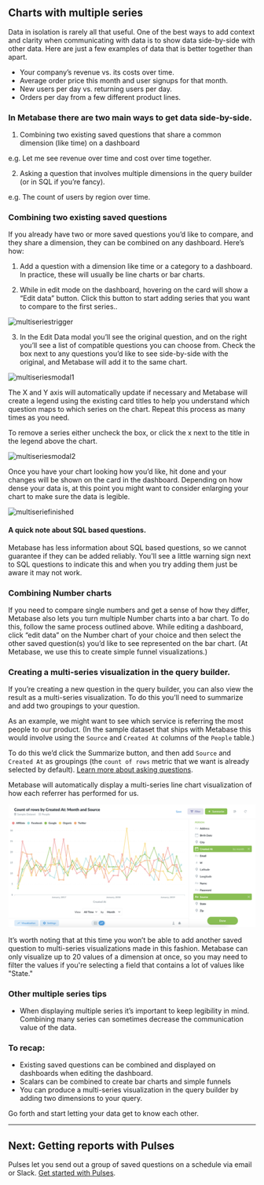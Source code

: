 ## Charts with multiple series

Data in isolation is rarely all that useful. One of the best ways to add context and clarity when communicating with data is to show data side-by-side with other data. Here are just a few examples of data that is better together than apart.

- Your company’s revenue vs. its costs over time.
- Average order price this month and user signups for that month.
- New users per day vs. returning users per day.
- Orders per day from a few different product lines.

### In Metabase there are two main ways to get data side-by-side.

1. Combining two existing saved questions that share a common dimension (like time) on a dashboard

e.g. Let me see revenue over time and cost over time together.

2. Asking a question that involves multiple dimensions in the query builder (or in SQL if you’re fancy).

e.g. The count of users by region over time.

### Combining two existing saved questions

If you already have two or more saved questions you’d like to compare, and they share a dimension, they can be combined on any dashboard. Here’s how:

1. Add a question with a dimension like time or a category to a dashboard. In practice, these will usually be line charts or bar charts.

2. While in edit mode on the dashboard, hovering on the card will show a “Edit data” button. Click this button to start adding series that you want to compare to the first series..

![multiseriestrigger](images/MultiSeriesTrigger.png)

3. In the Edit Data modal you’ll see the original question, and on the right you’ll see a list of compatible questions you can choose from. Check the box next to any questions you’d like to see side-by-side with the original, and Metabase will add it to the same chart.

![multiseriesmodal1](images/MultiSeriesModal1.png)

The X and Y axis will automatically update if necessary and Metabase will create a legend using the existing card titles to help you understand which question maps to which series on the chart. Repeat this process as many times as you need.

To remove a series either uncheck the box, or click the x next to the title in the legend above the chart.

![multiseriesmodal2](images/MultiSeriesModal2.png)

Once you have your chart looking how you’d like, hit done and your changes will be shown on the card in the dashboard. Depending on how dense your data is, at this point you might want to consider enlarging your chart to make sure the data is legible.

![multiseriefinished](images/MultiSeriesFinished.png)

#### A quick note about SQL based questions.

Metabase has less information about SQL based questions, so we cannot guarantee if they can be added reliably. You'll see a little warning sign next to SQL questions to indicate this and when you try adding them just be aware it may not work.

### Combining Number charts

If you need to compare single numbers and get a sense of how they differ, Metabase also lets you turn multiple Number charts into a bar chart. To do this, follow the same process outlined above. While editing a dashboard, click “edit data” on the Number chart of your choice and then select the other saved question(s) you’d like to see represented on the bar chart. (At Metabase, we use this to create simple funnel visualizations.)

### Creating a multi-series visualization in the query builder.

If you’re creating a new question in the query builder, you can also view the result as a multi-series visualization. To do this you’ll need to summarize and add two groupings to your question.

As an example, we might want to see which service is referring the most people to our product. (In the sample dataset that ships with Metabase this would involve using the `Source` and `Created At` columns of the `People` table.)

To do this we’d click the Summarize button, and then add `Source` and `Created At` as groupings (the `count of rows` metric that we want is already selected by default). [Learn more about asking questions](04-asking-questions.md).

Metabase will automatically display a multi-series line chart visualization of how each referrer has performed for us.

![multiseriesquerybuilder](images/MultiSeriesQueryBuilder.png)

It’s worth noting that at this time you won’t be able to add another saved question to multi-series visualizations made in this fashion. Metabase can only visualize up to 20 values of a dimension at once, so you may need to filter the values if you're selecting a field that contains a lot of values like "State."

### Other multiple series tips

- When displaying multiple series it’s important to keep legibility in mind. Combining many series can sometimes decrease the communication value of the data.

### To recap:

- Existing saved questions can be combined and displayed on dashboards when editing the dashboard.
- Scalars can be combined to create bar charts and simple funnels
- You can produce a multi-series visualization in the query builder by adding two dimensions to your query.

Go forth and start letting your data get to know each other.

---

## Next: Getting reports with Pulses

Pulses let you send out a group of saved questions on a schedule via email or Slack. [Get started with Pulses](10-pulses.md).
